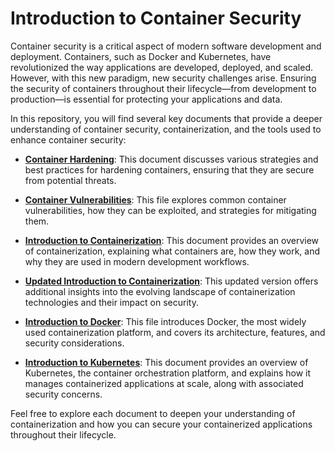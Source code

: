 # Introduction to Container Security

Container security is a critical aspect of modern software development and deployment. Containers, such as Docker and Kubernetes, have revolutionized the way applications are developed, deployed, and scaled. However, with this new paradigm, new security challenges arise. Ensuring the security of containers throughout their lifecycle—from development to production—is essential for protecting your applications and data.

In this repository, you will find several key documents that provide a deeper understanding of container security, containerization, and the tools used to enhance container security:

- **[Container Hardening](ContainerHardening.md)**: This document discusses various strategies and best practices for hardening containers, ensuring that they are secure from potential threats.

- **[Container Vulnerabilities](ContainerVulnerabilities.md)**: This file explores common container vulnerabilities, how they can be exploited, and strategies for mitigating them.

- **[Introduction to Containerization](IntroToContainerisation.md)**: This document provides an overview of containerization, explaining what containers are, how they work, and why they are used in modern development workflows.

- **[Updated Introduction to Containerization](UpdateIntroToContainerisation.md)**: This updated version offers additional insights into the evolving landscape of containerization technologies and their impact on security.

- **[Introduction to Docker](IntroToDocker.md)**: This file introduces Docker, the most widely used containerization platform, and covers its architecture, features, and security considerations.

- **[Introduction to Kubernetes](IntroToKubernetes.md)**: This document provides an overview of Kubernetes, the container orchestration platform, and explains how it manages containerized applications at scale, along with associated security concerns.

Feel free to explore each document to deepen your understanding of containerization and how you can secure your containerized applications throughout their lifecycle.
